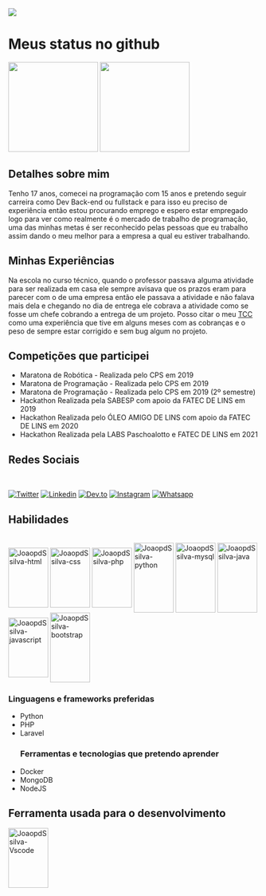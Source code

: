<div>
<img src="http://clubedosgeeks.com.br/wp-content/uploads/2016/01/dormrm.gif">
</div>


<div>
 <h1>Meus status no github</h1>
<img height="180em" src="https://github-readme-stats.vercel.app/api?username=JoaoPdSsilva&show_icons=true&theme=tokyonight"/>
<img height="180em" src="https://github-readme-stats.vercel.app/api/top-langs/?username=JoaoPdSsilva&layout=compact&theme=tokyonight"/>
</div>

<div>
 <h2>Detalhes sobre mim</h2>
  Tenho 17 anos, comecei na programação com 15 anos e pretendo seguir carreira como Dev Back-end ou fullstack e para isso eu preciso de experiência então estou procurando emprego e espero estar empregado logo para ver como realmente é o mercado de trabalho de programação, uma das minhas metas é ser reconhecido pelas pessoas que eu trabalho assim dando o meu melhor para a empresa a qual eu estiver trabalhando.

 
 <h2>Minhas Experiências</h2>
Na escola no curso técnico, quando o professor passava alguma atividade para ser realizada em casa ele sempre avisava que os prazos eram para parecer com o de uma empresa então ele passava a atividade e não falava mais dela e chegando no dia de entrega ele cobrava a atividade como se fosse um chefe cobrando a entrega de um projeto. Posso citar o meu <a href="https://previewer.adalo.com/5be88003-b7fd-423b-9ae9-386a6c778307">TCC</a> como uma experiência que tive em alguns meses com as cobranças e o peso de sempre estar corrigido e sem bug algum no projeto.

 
 <h2>Competições que participei</h2>
<ul>
<li>Maratona de Robótica - Realizada pelo CPS em 2019</li>
<li>Maratona de Programação - Realizada pelo CPS em 2019</li>
<li>Maratona de Programação - Realizada pelo CPS em 2019 (2º semestre)</li>

<li>Hackathon Realizada pela SABESP com apoio da FATEC DE LINS em 2019</li>
<li>Hackathon Realizada pelo ÓLEO AMIGO DE LINS com apoio da FATEC DE LINS em 2020</li>
<li>Hackathon Realizada pela LABS Paschoalotto e FATEC DE LINS em 2021</li>
 </ul>
 </div>

<div>
<h2>Redes Sociais</h2>
 <br>
 
[![Twitter](https://img.shields.io/badge/Twitter-1DA1F2?style=for-the-badge&logo=twitter&logoColor=white)](https://twitter.com/JaoPeDEVro) 
[![Linkedin](https://img.shields.io/badge/LinkedIn-0077B5?style=for-the-badge&logo=linkedin&logoColor=white)](https://www.linkedin.com/in/joaopedrodevsantos/)
[![Dev.to](https://img.shields.io/badge/dev.to-0A0A0A?style=for-the-badge&logo=dev.to&logoColor=white)](https://dev.to/joaopdssilva)
[![Instagram](https://img.shields.io/badge/Instagram-E4405F?style=for-the-badge&logo=instagram&logoColor=white)](https://www.instagram.com/dev_jaajpredo/)
[![Whatsapp](https://img.shields.io/badge/WhatsApp-25D366?style=for-the-badge&logo=whatsapp&logoColor=white
)](https://api.whatsapp.com/send?phone=998351988&text=Vi%20seu%20perfil%20no%20github.)

<div>
 
<h2>Habilidades</h2>
<br>
<img align="center" alt="JoaopdSsilva-html" height="120" width="80" src="https://cdn.jsdelivr.net/gh/devicons/devicon/icons/html5/html5-plain-wordmark.svg" />

 
<img align="center" alt="JoaopdSsilva-css" height="120" width="80" src="https://cdn.jsdelivr.net/gh/devicons/devicon/icons/css3/css3-plain-wordmark.svg" />
 
<img align="center" alt="JoaopdSsilva-php" height="120" width="80" src="https://cdn.jsdelivr.net/gh/devicons/devicon/icons/php/php-plain.svg" />
 
<img align="center" alt="JoaopdSsilva-python" height="140" width="80" src="https://cdn.jsdelivr.net/gh/devicons/devicon/icons/python/python-original-wordmark.svg" />

<img align="center" alt="JoaopdSsilva-mysql" height="140" width="80" src="https://cdn.jsdelivr.net/gh/devicons/devicon/icons/mysql/mysql-original-wordmark.svg"/>

<img align="center" alt="JoaopdSsilva-java" height="140" width="80" src="https://cdn.jsdelivr.net/gh/devicons/devicon/icons/java/java-original-wordmark.svg" />
 
<img align="center" alt="JoaopdSsilva-javascript" height="120" width="80" src="https://cdn.jsdelivr.net/gh/devicons/devicon/icons/javascript/javascript-original.svg" />

<img align="center" alt="JoaopdSsilva-bootstrap" height="140" width="80" src="https://cdn.jsdelivr.net/gh/devicons/devicon/icons/bootstrap/bootstrap-plain-wordmark.svg" />
 </div>
 
 <h3>Linguagens e frameworks preferidas</h3>
 <ul>
 <li>Python</li>
  <li>PHP</li>
  <li>Laravel</li>
  
  <h3>Ferramentas e tecnologias que pretendo aprender</h3>
  
  <li>Docker</li>
  <li>MongoDB</li>
  <li>NodeJS</li>
 </ul>

<h2> Ferramenta usada para o desenvolvimento </h2>
 <img align="center" alt="JoaopdSsilva-Vscode" height="120" width="80" src="https://cdn.jsdelivr.net/gh/devicons/devicon/icons/vscode/vscode-original-wordmark.svg"/>

